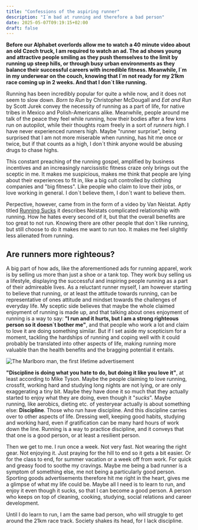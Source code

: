 ```yaml
---
title: "Confessions of the aspiring runner"
description: "I´m bad at running and therefore a bad person"
date: 2025-05-07T09:19:15+02:00
draft: false
---
```


**Before our Alphabet overlords allow me to watch a 40 minute video about an old Czech truck, I am required to watch an ad. The ad shows young and attractive people smiling as they push themselves to the limit by running up steep hills, or through busy urban environments as they balance their successful careers with incredible fitness. Meanwhile, I´m in my underwear on the couch, knowing that I´m not ready for my 21km race coming up in 2 weeks. And that I don´t like running.**

Running has been incredibly popular for quite a while now, and it does not seem to slow down. *Born to Run* by Christopher McDougall and *Eat and Run* by Scott Jurek convey the necessity of running as a part of life, for native tribes in Mexico and Polish-Americans alike. Meanwhile, people around me talk of the peace they feel while running, how their bodies after a few kms run on autopilot, while their thoughts roam freely in a sort of *runners high*. I have never experienced runners high. Maybe "runner surprise", being surprised that I am not more miserable when running, has hit me once or twice, but if that counts as a high, I don´t think anyone would be abusing drugs to chase highs.

This constant preaching of the running gospel, amplified by business incentives and an increasingly narcissistic fitness craze only brings out the sceptic in me. It makes me suspicious, makes me think that people are lying about their experiences to fit in, like a big cult controlled by clothing companies and "big fitness". Like people who claim to love their jobs, or love working in general. I don´t believe them, I don´t want to believe them.

Perpective, however, came from in the form of a video by Van Neistat. Aptly titled [Running Sucks](https://www.youtube.com/watch?v=sOSEGYBy8d8) it describes Neistats complicated relationship with running. How he hates every second of it, but that the overall benefits are too great to not run. Knowing there are other people that don´t like running, but still choose to do it makes me want to run too. It makes me feel slightly less alienated from running.

## Are runners more righteous? ##
A big part of how ads, like the aforementioned ads for running apparel, work is by selling us more than just a shoe or a tank top. They work buy selling us a lifestyle, displaying the successful and inspiring people running as a part of their admireable lives. As a reluctant runner myself, I am however starting to believe that running, or at least the attitude towards running, can be representative of ones attitude and mindset towards the challenges of everyday life. My sceptic side believes that maybe the whole claimed enjoyment of running is made up, and that talking about ones enjoyment of running is a way to say: **"I run and it hurts, but I am a strong righteous person so it doesn´t bother me"**, and that people who work a lot and claim to love it are doing something similar. But if I set aside my scepticism for a moment, tackling the hardships of running and coping well with it could probably be translated into other aspects of life, making running more valuable than the health benefits and the bragging potential it entails.

![The Marlboro man, the first lifetime advertisement](/images/blog/marlboro.jpg "Marlboro advertised more than just cigarettes with their Marlboro man advertisements, they linked smoking to an attractive lifestyle and image.")

**"Discipline is doing what you hate to do, but doing it like you love it"**, at least according to Mike Tyson. Maybe the people claiming to love running, crossfit, working hard and studying long nights are not lying, or are only exaggerating a tiny bit. Maybe they have done it so much that they actually started to enjoy what they are doing, even though it "*sucks*". Maybe running, like aerobics, dieting etc. of yesteryear actually is about something else: **Discipline**. Those who run have discipline. And this discipline carries over to other aspects of life. Dressing well, keeping good habits, studying and working hard, even if gratification can be many hard hours of work down the line.  Running is a way to practice discipline, and it conveys that that one is a good person, or at least a resilient person.

Then we get to me. I run once a week. Not very fast. Not wearing the right gear. Not enjoying it. Just praying for the hill to end so it gets a bit easier. Or for the class to end, for summer vacation or a week off from work. For quick and greasy food to soothe my cravings. Maybe me being a bad runner is a symptom of something else, me not being a particularly good person. Sporting goods advertisements therefore hit me right in the heart, gives me a glimpse of what my life could be. Maybe all I need is to learn to run, and enjoy it even though it sucks, so that I can become a good person. A person who keeps on top of cleaning, cooking, studying, social relations and career development.

Until I do learn to run, I am the same bad person, who will struggle to get around the 21km race track. Society shakes its head, for I lack discipline.
